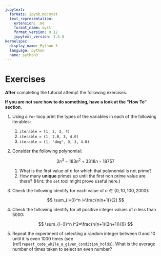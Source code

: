 ```yaml
---
jupytext:
  formats: ipynb,md:myst
  text_representation:
    extension: .md
    format_name: myst
    format_version: 0.12
    jupytext_version: 1.6.0
kernelspec:
  display_name: Python 3
  language: python
  name: python3
---
```


# Exercises

**After** completing the tutorial attempt the following exercises.

**If you are not sure how to do something, have a look at the "How To" section.**

1. Using a `for` loop print the types of the variables in each of the following
   iterables:
   1. `iterable = (1, 2, 3, 4)`
   2. `iterable = (1, 2.0, 3, 4.0)`
   3. `iterable = (1, "dog", 0, 3, 4.0)`
2. Consider the following polynomial:

   $$
    3 n ^ 3 - 183n ^ 2 + 3318n - 18757
   $$

   1. What is the first value of $n$ for which that polynomial is not prime?
   2. How many **unique** primes up until the first non prime value are there?
      (Hint: the `set` tool might prove useful here.)

3. Check the following identify for each value of $n\in\{0, 10, 100, 2000\}$:

   $$
       \sum_{i=0}^n i=\frac{n(n+1)}{2}
   $$

4. Check the following identify for all positive integer values of $n$ less than
   5000:

   $$
       \sum_{i=0}^n i^2=\frac{n(n+1)(2n+1)}{6}
   $$

5. Repeat the experiment of selecting a random integer between 0 and 10 until it
   is even 1000 times (see {ref}`repeat_code_while_a_given_condition_holds`).
   What is the average number of times taken to select an even number?
